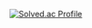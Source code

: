 [![Solved.ac Profile](http://mazassumnida.wtf/api/v2/generate_badge?boj=ggyo246)](https://solved.ac/ggyo246/)

